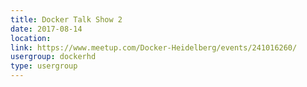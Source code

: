 ```yaml
---
title: Docker Talk Show 2
date: 2017-08-14
location: 
link: https://www.meetup.com/Docker-Heidelberg/events/241016260/
usergroup: dockerhd
type: usergroup
---
```

